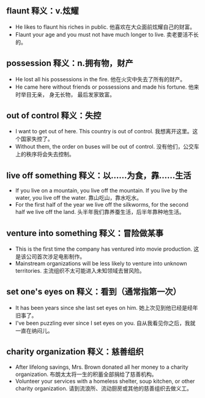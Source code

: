 ## flaunt 释义：v.炫耀
* He likes to flaunt his riches in public. 他喜欢在大众面前炫耀自己的财富。
* Flaunt your age and you must not have much longer to live. 卖老要活不长的。

## possession 释义：n.拥有物，财产
* He lost all his possessions in the fire. 他在火灾中失去了所有的财产。
* He came here without friends or possessions and made his fortune. 他来时举目无亲， 身无长物， 最后发家致富。

## out of control  释义：失控
* I want to get out of here. This country is out of control. 我想离开这里。这个国家失控了。
* Without them, the order on buses will be out of control. 没有他们，公交车上的秩序将会失去控制。

## live off something 释义：以……为食，靠……生活
* If you live on a mountain, you live off the mountain. If you live by the water, you live off the water. 靠山吃山，靠水吃水。
* For the first half of the year we live off the silkworms, for the second half we live off the land. 头半年我们靠养蚕生活，后半年靠种地生活。

## venture into something 释义：冒险做某事
* This is the first time the company has ventured into movie production. 这是该公司首次涉足电影制作。
* Mainstream organizations will be less likely to venture into unknown territories. 主流组织不太可能进入未知领域去冒风险。

## set one's eyes on 释义：看到（通常指第一次）
* It has been years since she last set eyes on him. 她上次见到他已经是经年旧事了。
* I've been puzzling ever since I set eyes on you. 自从我看见你之后，我就一直在纳闷儿。

## charity organization 释义：慈善组织
* After lifelong savings, Mrs. Brown donated all her money to a charity organization. 布朗太太将一生的积蓄全部捐给了慈善机构。
* Volunteer your services with a homeless shelter, soup kitchen, or other charity organization. 请到流浪所、流动厨房或其他的慈善组织去做义工。
